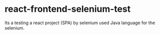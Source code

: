 # react-frontend-selenium-test
Its a testing a react project (SPA) by selenium
used Java language for the selenium.
